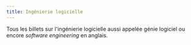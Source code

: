 ```yaml
---
title: Ingénierie logicielle
---
```


Tous les billets sur l'ingénierie logicielle aussi appelée génie logiciel ou encore _software engineering_ en anglais.
